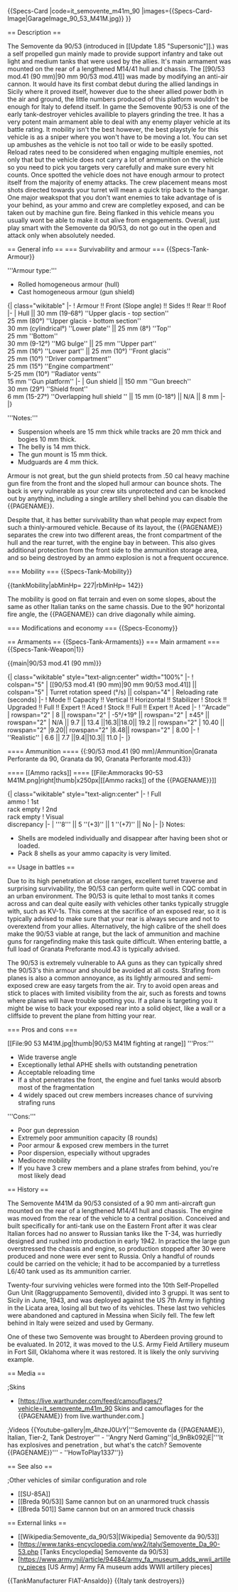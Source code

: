 {{Specs-Card
|code=it_semovente_m41m_90
|images={{Specs-Card-Image|GarageImage_90_53_M41M.jpg}}
}}

== Description ==
<!-- ''In the description, the first part should be about the history of the creation and combat usage of the vehicle, as well as its key features. In the second part, tell the reader about the ground vehicle in the game. Insert a screenshot of the vehicle, so that if the novice player does not remember the vehicle by name, he will immediately understand what kind of vehicle the article is talking about.'' -->
The Semovente da 90/53 (introduced in [[Update 1.85 "Supersonic"]].) was a self propelled gun mainly made to provide support infantry and take out light and medium tanks that were used by the allies. It's main armament was mounted on the rear of a lengthened M14/41 hull and chassis. The [[90/53 mod.41 (90 mm)|90 mm 90/53 mod.41]] was made by modifying an anti-air cannon. It would have its first combat debut during the allied landings in Sicily where it proved itself, however due to the sheer allied power both in the air and ground, the little numbers produced of this platform wouldn't be enough for Italy to defend itself. In game the Semovente 90/53 is one of the early tank-destroyer vehicles availible to players grinding the tree. It has a very potent main armament able to deal with any enemy player vehicle at its battle rating. It mobility isn't the best however, the best playstyle for this vehicle is as a sniper where you won't have to be moving a lot. You can set up ambushes as the vehicle is not too tall or wide to be easily spotted. Reload rates need to be considered when engaging multiple enemies, not only that but the vehicle does not carry a lot of ammunition on the vehicle so you need to pick you targets very carefully and make sure every hit counts. Once spotted the vehicle does not have enough armour to protect itself from the majority of enemy attacks. The crew placement means most shots directed towards your turret will mean a quick trip back to the hangar. One major weakspot that you don't want enemies to take advantage of is your behind, as your ammo and crew are completley exposed, and can be taken out by machine gun fire. Being flanked in this vehicle means you usually wont be able to make it out alive from engagements. Overall, just play smart with the Semovente da 90/53, do not go out in the open and attack only when absolutely needed.

== General info ==
=== Survivability and armour ===
{{Specs-Tank-Armour}}
<!-- ''Describe armour protection. Note the most well protected and key weak areas. Appreciate the layout of modules as well as the number and location of crew members. Is the level of armour protection sufficient, is the placement of modules helpful for survival in combat? If necessary use a visual template to indicate the most secure and weak zones of the armour.'' -->

'''Armour type:'''

* Rolled homogeneous armour (hull)
* Cast homogeneous armour (gun shield)

{| class="wikitable"
|-
! Armour !! Front (Slope angle) !! Sides !! Rear !! Roof
|-
| Hull || 30 mm (19-68°) ''Upper glacis - top section'' <br> 25 mm (80°) ''Upper glacis - bottom section'' <br> 30 mm (cylindrical°) ''Lower plate'' || 25 mm (8°) ''Top'' <br> 25 mm ''Bottom'' <br> 30 mm (9-12°) ''MG bulge'' || 25 mm ''Upper part'' <br> 25 mm (16°) ''Lower part'' || 25 mm (10°) ''Front glacis'' <br> 25 mm (10°) ''Driver compartment'' <br> 25 mm (15°) ''Engine compartment'' <br> 5-25 mm (10°) ''Radiator vents'' <br> 15 mm ''Gun platform''
|-
| Gun shield || 150 mm ''Gun breech'' <br> 30 mm (29°) ''Shield front'' <br> 6 mm (15-27°) ''Overlapping hull shield '' || 15 mm (0-18°) || N/A || 8 mm
|-
|}

'''Notes:'''

* Suspension wheels are 15 mm thick while tracks are 20 mm thick and bogies 10 mm thick.
* The belly is 14 mm thick.
* The gun mount is 15 mm thick.
* Mudguards are 4 mm thick.

Armour is not great, but the gun shield protects from .50 cal heavy machine gun fire from the front and the sloped hull armour can bounce shots. The back is very vulnerable as your crew sits unprotected and can be knocked out by anything, including a single artillery shell behind you can disable the {{PAGENAME}}.

Despite that, it has better survivability than what people may expect from such a thinly-armoured vehicle. Because of its layout, the {{PAGENAME}} separates the crew into two different areas, the front compartment of the hull and the rear turret, with the engine bay in between. This also gives additional protection from the front side to the ammunition storage area, and so being destroyed by an ammo explosion is not a frequent occurence.

=== Mobility ===
{{Specs-Tank-Mobility}}
<!-- ''Write about the mobility of the ground vehicle. Estimate the specific power and manoeuvrability, as well as the maximum speed forwards and backwards.'' -->

{{tankMobility|abMinHp= 227|rbMinHp= 142}}

The mobility is good on flat terrain and even on some slopes, about the same as other Italian tanks on the same chassis. Due to the 90° horizontal fire angle, the {{PAGENAME}} can drive diagonally while aiming.

=== Modifications and economy ===
{{Specs-Economy}}

== Armaments ==
{{Specs-Tank-Armaments}}
=== Main armament ===
{{Specs-Tank-Weapon|1}}
<!-- ''Give the reader information about the characteristics of the main gun. Assess its effectiveness in a battle based on the reloading speed, ballistics and the power of shells. Do not forget about the flexibility of the fire, that is how quickly the cannon can be aimed at the target, open fire on it and aim at another enemy. Add a link to the main article on the gun: <code><nowiki>{{main|Name of the weapon}}</nowiki></code>. Describe in general terms the ammunition available for the main gun. Give advice on how to use them and how to fill the ammunition storage.'' -->
{{main|90/53 mod.41 (90 mm)}}

{| class="wikitable" style="text-align:center" width="100%"
|-
! colspan="5" | [[90/53 mod.41 (90 mm)|90 mm 90/53 mod.41]] || colspan="5" | Turret rotation speed (°/s) || colspan="4" | Reloading rate (seconds)
|-
! Mode !! Capacity !! Vertical !! Horizontal !! Stabilizer
! Stock !! Upgraded !! Full !! Expert !! Aced
! Stock !! Full !! Expert !! Aced
|-
! ''Arcade''
| rowspan="2" | 8 || rowspan="2" | -5°/+19° || rowspan="2" | ±45° || rowspan="2" | N/A || 9.7 || 13.4 ||16.3||18.0|| 19.2 || rowspan="2" | 10.40 || rowspan="2" |9.20|| rowspan="2" |8.48|| rowspan="2" | 8.00
|-
! ''Realistic''
| 6.6 || 7.7 ||9.4||10.3|| 11.0
|-
|}

==== Ammunition ====
{{:90/53 mod.41 (90 mm)/Ammunition|Granata Perforante da 90, Granata da 90, Granata Perforante mod.43}}

==== [[Ammo racks]] ====
[[File:Ammoracks 90-53 M41M.png|right|thumb|x250px|[[Ammo racks]] of the {{PAGENAME}}]]
<!-- '''Last updated: 1.101.1.16''' -->
{| class="wikitable" style="text-align:center"
|-
! Full<br>ammo
! 1st<br>rack empty
! 2nd<br>rack empty
! Visual<br>discrepancy
|-
| '''8''' || 5&nbsp;''(+3)'' || 1&nbsp;''(+7)'' || No
|-
|}
Notes:

* Shells are modeled individually and disappear after having been shot or loaded.
* Pack 8 shells as your ammo capacity is very limited.

<!---==== [[Optics]] ====
{| class="wikitable" style="text-align:center"
! colspan="3" | {{PAGENAME}} Optics
|-
!
! Default magnification
! Maximum magnification
|-
! Main Gun optics
| X1.9 || X3.5
|-
! Comparable optics
| colspan="2" | [[M4]]
|-
|}--->

== Usage in battles ==
<!-- ''Describe the tactics of playing in the vehicle, the features of using vehicles in the team and advice on tactics. Refrain from creating a "guide" - do not impose a single point of view but instead give the reader food for thought. Describe the most dangerous enemies and give recommendations on fighting them. If necessary, note the specifics of the game in different modes (AB, RB, SB).'' -->
Due to its high penetration at close ranges, excellent turret traverse and surprising survivability, the 90/53 can perform quite well in CQC combat in an urban environment. The 90/53 is quite lethal to most tanks it comes across and can deal quite easily with vehicles other tanks typically struggle with, such as KV-1s. This comes at the sacrifice of an exposed rear, so it is typically advised to make sure that your rear is always secure and not to overextend from your allies. Alternatively, the high calibre of the shell does make the 90/53 viable at range, but the lack of ammunition and machine guns for rangefinding make this task quite difficult. When entering battle, a full load of Granata Preforante mod.43 is typically advised.

The 90/53 is extremely vulnerable to AA guns as they can typically shred the 90/53's thin armour and should be avoided at all costs. Strafing from planes is also a common annoyance, as its lightly armoured and semi-exposed crew are easy targets from the air. Try to avoid open areas and stick to places with limited visibility from the air, such as forests and towns where planes will have trouble spotting you. If a plane is targeting you it might be wise to back your exposed rear into a solid object, like a wall or a cliffside to prevent the plane from hitting your rear.

=== Pros and cons ===
<!-- ''Summarise and briefly evaluate the vehicle in terms of its characteristics and combat effectiveness. Mark its pros and cons in a bulleted list. Try not to use more than 6 points for each of the characteristics. Avoid using categorical definitions such as "bad", "good" and the like - use substitutions with softer forms such as "inadequate" and "effective".'' -->
[[File:90 53 M41M.jpg|thumb|90/53 M41M fighting at range]]
'''Pros:'''

* Wide traverse angle
* Exceptionally lethal APHE shells with outstanding penetration
* Acceptable reloading time
* If a shot penetrates the front, the engine and fuel tanks would absorb most of the fragmentation
* 4 widely spaced out crew members increases chance of surviving strafing runs 

'''Cons:'''

* Poor gun depression
* Extremely poor ammunition capacity (8 rounds)
* Poor armour & exposed crew members in the turret
* Poor dispersion, especially without upgrades
* Mediocre mobility
* If you have 3 crew members and a plane strafes from behind, you're most likely dead

== History ==
<!-- ''Describe the history of the creation and combat usage of the vehicle in more detail than in the introduction. If the historical reference turns out to be too long, take it to a separate article, taking a link to the article about the vehicle and adding a block "/History" (example: <nowiki>https://wiki.warthunder.com/(Vehicle-name)/History</nowiki>) and add a link to it here using the <code>main</code> template. Be sure to reference text and sources by using <code><nowiki><ref></ref></nowiki></code>, as well as adding them at the end of the article with <code><nowiki><references /></nowiki></code>. This section may also include the vehicle's dev blog entry (if applicable) and the in-game encyclopedia description (under <code><nowiki>=== In-game description ===</nowiki></code>, also if applicable).'' -->
The Semovente M41M da 90/53 consisted of a 90 mm anti-aircraft gun mounted on the rear of a lengthened M14/41 hull and chassis. The engine was moved from the rear of the vehicle to a central position. Conceived and built specifically for anti-tank use on the Eastern Front after it was clear Italian forces had no answer to Russian tanks like the T-34, was hurriedly designed and rushed into production in early 1942. In practice the large gun overstressed the chassis and engine, so production stopped after 30 were produced and none were ever sent to Russia. Only a handful of rounds could be carried on the vehicle; it had to be accompanied by a turretless L6/40 tank used as its ammunition carrier.

Twenty-four surviving vehicles were formed into the 10th Self-Propelled Gun Unit (Raggruppamento Semoventi), divided into 3 gruppi. It was sent to Sicily in June, 1943, and was deployed against the US 7th Army in fighting in the Licata area, losing all but two of its vehicles. These last two vehicles were abandoned and captured in Messina when Sicily fell. The few left behind in Italy were seized and used by Germany.

One of these two Semovente was brought to Aberdeen proving ground to be evaluated. In 2012, it was moved to the U.S. Army Field Artillery museum in Fort Sill, Oklahoma where it was restored. It is likely the only surviving example.

== Media ==
<!-- ''Excellent additions to the article would be video guides, screenshots from the game, and photos.'' -->

;Skins

* [https://live.warthunder.com/feed/camouflages/?vehicle=it_semovente_m41m_90 Skins and camouflages for the {{PAGENAME}} from live.warthunder.com.]

;Videos
{{Youtube-gallery|m_4hzeJ0UrY|'''Semovente da {{PAGENAME}}, Italian, Tier-2, Tank Destroyer''' - ''Angry Nerd Gaming''|d_9nBk092jE|'''It has explosives and penetration , but what's the catch? Semovente {{PAGENAME}}''' - ''HowToPlay1337''}}

== See also ==
<!-- ''Links to the articles on the War Thunder Wiki that you think will be useful for the reader, for example:''
* ''reference to the series of the vehicles;''
* ''links to approximate analogues of other nations and research trees.'' -->

;Other vehicles of similar configuration and role

* [[SU-85A]]
* [[Breda 90/53]] Same cannon but on an unarmored  truck chassis
* [[Breda 501]] Same cannon but on an armored truck chassis 

== External links ==
<!-- ''Paste links to sources and external resources, such as:''
* ''topic on the official game forum;''
* ''other literature.'' -->

* [[Wikipedia:Semovente_da_90/53|[Wikipedia] Semovente da 90/53]]
* [https://www.tanks-encyclopedia.com/ww2/italy/Semovente_Da_90-53.php <nowiki>[Tanks Encyclopedia]</nowiki> Semovente da 90/53]
* [https://www.army.mil/article/94484/army_fa_museum_adds_wwii_artillery_pieces <nowiki>[US Army]</nowiki> Army FA museum adds WWII artillery pieces]

{{TankManufacturer FIAT-Ansaldo}}
{{Italy tank destroyers}}